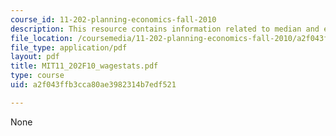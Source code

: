 ```yaml
---
course_id: 11-202-planning-economics-fall-2010
description: This resource contains information related to median and ethnicity.
file_location: /coursemedia/11-202-planning-economics-fall-2010/a2f043ffb3cca80ae3982314b7edf521_MIT11_202F10_wagestats.pdf
file_type: application/pdf
layout: pdf
title: MIT11_202F10_wagestats.pdf
type: course
uid: a2f043ffb3cca80ae3982314b7edf521

---
```

None